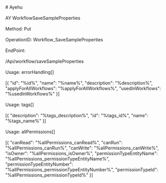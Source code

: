 <br>#     Ayehu</br>
<br>AY WorkflowSaveSampleProperties</br>
<br>Method: Put</br>
<br>OperationID: Workflow_SaveSampleProperties</br>
<br>EndPoint:</br>
<br>/Api/workflow/saveSampleProperties</br>
<br>Usage: errorHandling[]</br>
<br>[{
  "id": "%id%",
  "name": "%name%",
  "description": "%description%",
  "applyForAllWorkflows": "%applyForAllWorkflows%",
  "usedInWorkflows": "%usedInWorkflows%"
}]</br>
<br>Usage: tags[]</br>
<br>[{
  "description": "%tags_description%",
  "id": "%tags_id%",
  "name": "%tags_name%"
}]</br>
<br>Usage: allPermissions[]</br>
<br>[{
  "canRead": "%allPermissions_canRead%",
  "canRun": "%allPermissions_canRun%",
  "canWrite": "%allPermissions_canWrite%",
  "isOwner": "%allPermissions_isOwner%",
  "permissionTypeEntityName": "%allPermissions_permissionTypeEntityName%",
  "permissionTypeEntityNumber": "%allPermissions_permissionTypeEntityNumber%",
  "permissionTypeId": "%allPermissions_permissionTypeId%"
}]</br>
